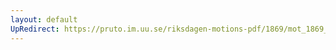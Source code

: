 ```yaml
---
layout: default
UpRedirect: https://pruto.im.uu.se/riksdagen-motions-pdf/1869/mot_1869__ak__38.pdf
---
```

